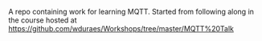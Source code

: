 A repo containing work for learning MQTT. Started from following along
in the course hosted at https://github.com/wduraes/Workshops/tree/master/MQTT%20Talk
